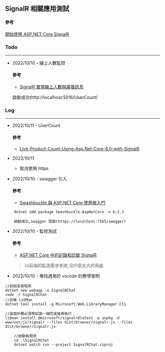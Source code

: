 SignalR 相關應用測試
-------------------
#### 參考
[開始使用 ASP.NET Core SignalR](https://learn.microsoft.com/en-us/aspnet/core/tutorials/signalr?view=aspnetcore-6.0&tabs=visual-studio-code)

### Todo
-------- 
* 2022/10/10 - 線上人數監控

	#### 參考

	- [SignalR 實現線上人數與廣播訊息](https://dotblogs.com.tw/acelee/2017/02/14/153503)

	啟動成功(http://localhost:5016/UserCount)

### Log
---------
* 2022/10/11 - UserCount
	#### 參考
	- [Live-Product-Count-Using-Asp.Net-Core-6.0-with-SignalR](https://github.com/kalpeshsatasiya/Live-Product-Count-Using-Asp.Net-Core-6.0-with-SignalR)
* 2022/10/11
	- 取消使用 https
  
* 2022/10/10 - swagger 引入

	#### 參考
	- [Swashbuckle 與 ASP.NET Core 使用者入門](https://learn.microsoft.com/zh-tw/aspnet/core/tutorials/getting-started-with-swashbuckle?view=aspnetcore-6.0&tabs=visual-studio-code)

```
	dotnet add package Swashbuckle.AspNetCore -v 6.2.3
```
	
    	啟動成功,swagger 頁面(https://localhost:7165/swagger)

* 2022/10/10 - 監控測試

	#### 參考
	- [ASP.NET Core 中的記錄和診斷 SignalR](https://learn.microsoft.com/zh-tw/aspnet/core/signalr/diagnostics?view=aspnetcore-6.0)
	
	> 以前端的監測需求來說,沒什麼太大的用處

* 2022/10/10 - 專找適用於 vscode 的教學案例
```
//初始安裝程序
dotnet new webapp -o SignalRChat
code -r SignalRChat
//安裝 LibMan
dotnet tool install -g Microsoft.Web.LibraryManager.Cli

//這個步驟必須等前面一個完成後再執行
libman install @microsoft/signalr@latest -p unpkg -d wwwroot/js/signalr --files dist/browser/signalr.js --files dist/browser/signalr.js
```

```
	//啟動執程序
	cd .\SignalRChat 
	dotnet watch run --project SignalRChat.csproj
```